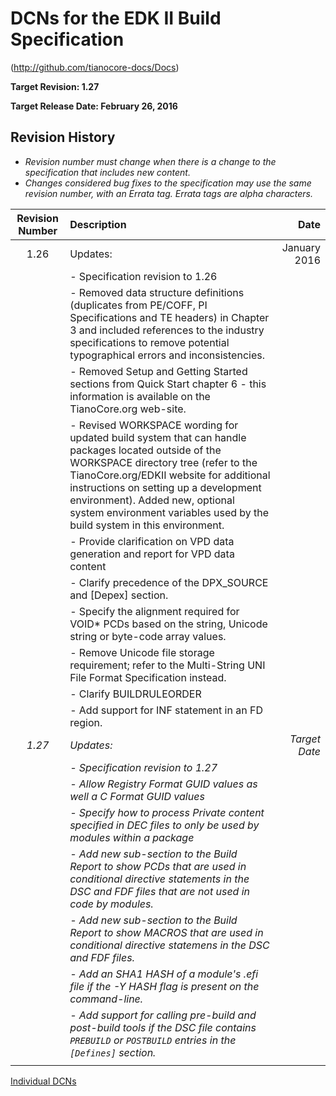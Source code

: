 # DCNs for the EDK II Build Specification

(http://github.com/tianocore-docs/Docs)

**Target Revision: 1.27**

**Target Release Date: February 26, 2016**

## Revision History

- *Revision number must change when there is a change to the specification that includes new content.*
- *Changes considered bug fixes to the specification may use the same revision number, with an Errata tag. Errata tags are alpha characters.*


| Revision Number  | Description  | Date   |
| :--: | :--- | ---: |
| 1.26 | Updates:  | January 2016 |
|   | - Specification revision to 1.26 | |
|   | - Removed data structure definitions (duplicates from PE/COFF, PI Specifications and TE headers) in Chapter 3 and included references to the industry specifications to remove potential typographical errors and inconsistencies. |   |
|   | - Removed Setup and Getting Started sections from Quick Start chapter 6 - this information is available on the TianoCore.org web-site. |   |
|   | - Revised WORKSPACE wording for updated build system that can handle packages located outside of the WORKSPACE directory tree (refer to the TianoCore.org/EDKII website for additional instructions on setting up a development environment). Added new, optional system environment variables used by the build system in this environment. |  |
|   | - Provide clarification on VPD data generation and report for VPD data content |   |
|   | - Clarify precedence of the DPX_SOURCE and [Depex] section. |   |
|   | - Specify the alignment required for VOID* PCDs based on the string, Unicode string or byte-code array values. |   |
|   | - Remove Unicode file storage requirement; refer to the Multi-String UNI File Format Specification instead. |   |
|   | - Clarify BUILDRULEORDER |   |
|   | - Add support for INF statement in an FD region. |   |
| *1.27* | *Updates:* | *Target Date* |
|   | *- Specification revision to 1.27* |  |
|   | *- Allow Registry Format GUID values as well a C Format GUID values* |   |
|   | *- Specify how to process Private content specified in DEC files to only be used by modules within a package* |   |
|   | *- Add new sub-section to the Build Report to show PCDs that are used in conditional directive statements in the DSC and FDF files that are not used in code by modules.* |  | 
|   | *- Add new sub-section to the Build Report to show MACROS that are used in conditional directive statemens in the DSC and FDF files.* |   |
|   | *- Add an SHA1 HASH of a module's .efi file if the -Y HASH flag is present on the command-line.* |   |
|   | *- Add support for calling pre-build and post-build tools if the DSC file contains ```PREBUILD``` or ```POSTBUILD``` entries in the ```[Defines]``` section.* |   |
|   |   |   |


[Individual DCNs](SUMMARY.md)